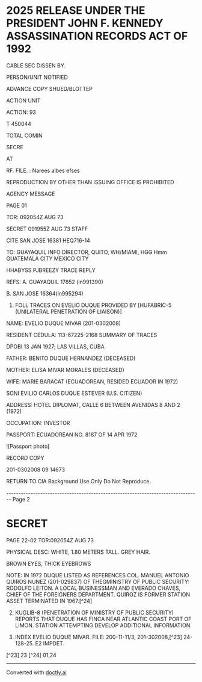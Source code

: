 # 2025 RELEASE UNDER THE PRESIDENT JOHN F. KENNEDY ASSASSINATION RECORDS ACT OF 1992

CABLE SEC DISSEN BY.

PERSON/UNIT NOTIFIED

ADVANCE COPY SHUED/BLOTTEP

ACTION UNIT

ACTION:
93

T 450044

TOTAL COMIN

SECRE

AT

RF. FILE. : Narees albes efses

REPRODUCTION BY OTHER THAN ISSUING OFFICE IS PROHIBITED

AGENCY MESSAGE

PAGE 01

TOR: 092054Z AUG 73

SECRET 091955Z AUG 73 STAFF

CITE SAN JOSE 16381
HEQ716-14

TO: GUAYAQUIL INFO DIRECTOR, QUITO, WH/MIAMI,
HGG
Hmm
GUATEMALA CITY MEXICO CITY

HHABYSS PJBREEZY TRACE REPLY

REFS: A. GUAYAQUIL 17852 (in991390)

B. SAN JOSE 16364(in995294)

1. FOLL TRACES ON EVELIO DUQUE PROVIDED BY
   [HUFABRIC-5 (UNILATERAL PENETRATION OF LIAISON)]

NAME: EVELIO DUQUE MIVAR (201-0302008)

RESIDENT CEDULA: 113-67225-2168 SUMMARY OF TRACES

DPOBI 13 JAN 1927; LAS VILLAS, CUBA

FATHER: BENITO DUQUE HERNANDEZ (DECEASED)

MOTHER: ELISA MIVAR MORALES (DECEASED)

WIFE: MARIE BARACAT (ECUADOREAN, RESIDED
ECUADOR IN 1972)

SONI EVILIO CARLOS DUQUE ESTEVER (U.S. CITIZEN)

ADDRESS: HOTEL DIPLOMAT, CALLE 6 BETWEEN AVENIDAS 8 AND 2 (1972)

OCCUPATION: INVESTOR

PASSPORT: ECUADOREAN NO. 8187 OF 14 APR 1972

![Passport photo]

RECORD COPY

201-0302008
09 14673

RETURN TO CIA
Background Use Only
Do Not Reproduce.


-------------------------------------------------------------------------------- Page 2

# SECRET

PAGE 22-02
TOR:092054Z AUG 73

PHYSICAL DESC: WHITE, 1.80 METERS TALL. GREY HAIR.

BROWN EYES, THICK EYEBROWS

NOTE: IN 1972 DUQUE LISTED AS REFERENCES COL. MANUEL
ANTONIO QUIROS NUNEZ (201-029837) OF THEGMINISTRY OF
PUBLIC SECURITY: RODOLFO LEITON. A LOCAL BUSINESSMAN
AND EVERADO CHAVES, CHIEF OF THE FOREIGNERS DEPARTMENT.
QUIROZ IS FORMER STATION ASSET TERMINATED IN 1967.[^24]

2. KUGLIB-8 (PENETRATION OF MINISTRY OF PUBLIC
   SECURITY) REPORTS THAT DUQUE HAS FINCA NEAR ATLANTIC COAST
   PORT OF LIMON. STATION ATTEMPTING DEVELOP ADDITIONAL
   INFORMATION.

3. INDEX EVELIO DUQUE MIVAR. FILE: 200-11-11/3,
   201-302008,[^23] 24-128-25. E2 IMPDET.

[^23] 23
[^24] 01,24


---
Converted with [doctly.ai](https://doctly.ai)